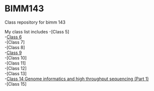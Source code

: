 # BIMM143
Class repository for bimm 143

My class list includes
-[Class 5]  
-[Class 6](https://github.com/Pacheco85629/bimm143_Fall18/blob/master/Class06/Homework_Function_6.md)  
-[Class 7]  
-[Class 8]  
-[Class 9](https://github.com/Pacheco85629/bimm143_Fall18/blob/master/Class09/mini_project.md)  
-[Class 10]  
-[Class 11]  
-[Class 12]  
-[Class 13]  
-[Class 14 Genome informatics and high throughput sequencing (Part 1)](https://github.com/Pacheco85629/bimm143_Fall18/blob/master/Class14/Class14.md)  
-[Class 15]  
